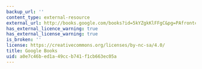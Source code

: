 ```yaml
---
backup_url: ''
content_type: external-resource
external_url: http://books.google.com/books?id=5kYZgkKlFFgC&pg=PAfrontcover
has_external_licence_warning: true
has_external_license_warning: true
is_broken: ''
license: https://creativecommons.org/licenses/by-nc-sa/4.0/
title: Google Books
uid: a0e7c46b-ed1a-49cc-b741-f1cb663ec05a
---
```


